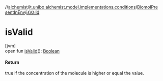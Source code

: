 //[alchemist](../../../index.md)/[it.unibo.alchemist.model.implementations.conditions](../index.md)/[BiomolPresentInEnv](index.md)/[isValid](is-valid.md)

# isValid

[jvm]\
open fun [isValid](is-valid.md)(): [Boolean](https://kotlinlang.org/api/latest/jvm/stdlib/kotlin/-boolean/index.html)

#### Return

true if the concentration of the molecule is higher or equal the value.
